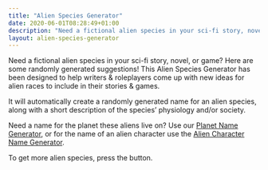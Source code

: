 ```yaml
---
title: "Alien Species Generator"
date: 2020-06-01T08:28:49+01:00
description: "Need a fictional alien species in your sci-fi story, novel, or game? Here are some randomly generated suggestions"
layout: alien-species-generator
---
```


Need a fictional alien species in your sci-fi story, novel, or game? Here are some randomly generated suggestions! This Alien Species Generator has been designed to help writers & roleplayers come up with new ideas for alien races to include in their stories & games. 

It will automatically create a randomly generated name for an alien species, along with a short description of the species’ physiology and/or society.

Need a name for the planet these aliens live on? Use our <a href="/planet-name-generator/">Planet Name Generator</a>, or for the name of an alien character use the <a href="/alien-name-generator">Alien Character Name Generator</a>.

To get more alien species, press the button. 